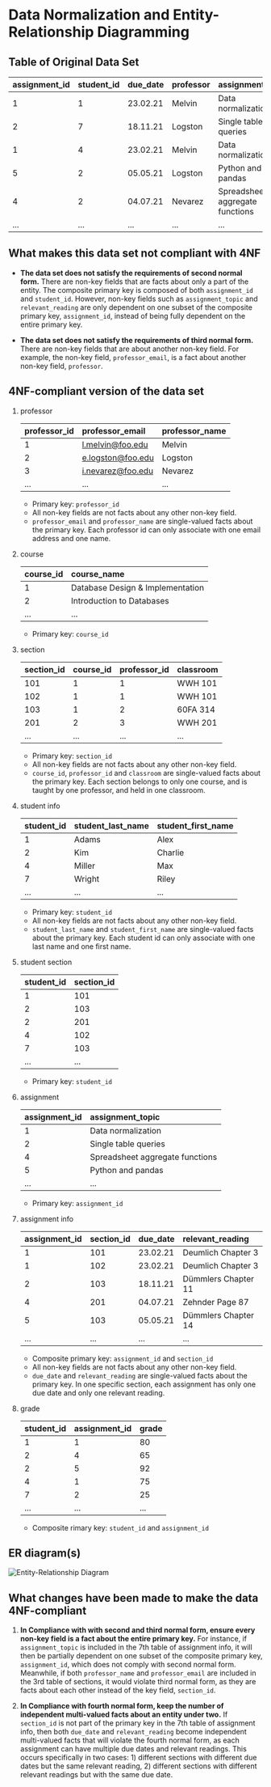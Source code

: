# Data Normalization and Entity-Relationship Diagramming
## Table of Original Data Set
| assignment_id | student_id | due_date | professor | assignment_topic                | classroom | grade | relevant_reading    | professor_email   |
| :------------ | :--------- | :------- | :-------- | :------------------------------ | :-------- | :---- | :------------------ | :---------------- |
| 1             | 1          | 23.02.21 | Melvin    | Data normalization              | WWH 101   | 80    | Deumlich Chapter 3  | l.melvin@foo.edu  |
| 2             | 7          | 18.11.21 | Logston   | Single table queries            | 60FA 314  | 25    | Dümmlers Chapter 11 | e.logston@foo.edu |
| 1             | 4          | 23.02.21 | Melvin    | Data normalization              | WWH 101   | 75    | Deumlich Chapter 3  | l.melvin@foo.edu  |
| 5             | 2          | 05.05.21 | Logston   | Python and pandas               | 60FA 314  | 92    | Dümmlers Chapter 14 | e.logston@foo.edu |
| 4             | 2          | 04.07.21 | Nevarez   | Spreadsheet aggregate functions | WWH 201   | 65    | Zehnder Page 87     | i.nevarez@foo.edu |
| ...           | ...        | ...      | ...       | ...                             | ...       | ...   | ...                 | ...               |

## What makes this data set not compliant with 4NF
- **The data set does not satisfy the requirements of second normal form.** There are non-key fields that are facts about only a part of the entity. The composite primary key is composed of both `assignment_id` and `student_id`. However, non-key fields such as `assignment_topic` and `relevant_reading` are only dependent on one subset of the composite primary key, `assignment_id`, instead of being fully dependent on the entire primary key.

- **The data set does not satisfy the requirements of third normal form.** There are non-key fields that are about another non-key field. For example, the non-key field, `professor_email`, is a fact about another non-key field, `professor`.

## 4NF-compliant version of the data set

1. professor

    | professor_id  | professor_email    | professor_name |
    | :------------ | :----------------- | :------------- |
    | 1             | l.melvin@foo.edu   | Melvin         |
    | 2             | e.logston@foo.edu  | Logston        |
    | 3             | i.nevarez@foo.edu  | Nevarez        |
    | ...           | ...                | ...            |

    - Primary key: `professor_id`
    - All non-key fields are not facts about any other non-key field.
    - `professor_email` and `professor_name` are single-valued facts about the primary key. Each professor id can only associate with one email address and one name.

2. course

    | course_id  | course_name                       |
    | :--------- | :-------------------------------- |
    | 1          | Database Design & Implementation  |
    | 2          | Introduction to Databases         |
    | ...        | ...                               |

    - Primary key: `course_id`

3. section
    
    | section_id | course_id  | professor_id  | classroom  |
    | :--------- | :--------- | :------------ | :--------- |
    | 101        | 1          | 1             | WWH 101    |
    | 102        | 1          | 1             | WWH 101    |
    | 103        | 1          | 2             | 60FA 314   |
    | 201        | 2          | 3             | WWH 201    |
    | ...        | ...        | ...           | ...        |

    - Primary key: `section_id`
    - All non-key fields are not facts about any other non-key field.
    - `course_id`, `professor_id` and `classroom` are single-valued facts about the primary key. Each section belongs to only one course, and is taught by one professor, and held in one classroom.

4. student info

    | student_id  | student_last_name | student_first_name  |
    | :---------- | :---------------- | :------------------ |
    | 1           | Adams             | Alex                |
    | 2           | Kim               | Charlie             |
    | 4           | Miller            | Max                 |
    | 7           | Wright            | Riley               |
    | ...         | ...               | ...                 |

    - Primary key: `student_id`
    - All non-key fields are not facts about any other non-key field.
    - `student_last_name` and `student_first_name` are single-valued facts about the primary key. Each student id can only associate with one last name and one first name.

5. student section

    | student_id  | section_id |
    | :---------- | :--------- |
    | 1           | 101        |
    | 2           | 103        |
    | 2           | 201        |
    | 4           | 102        |
    | 7           | 103        |
    | ...         | ...        |

    - Primary key: `student_id`

6. assignment

    | assignment_id  | assignment_topic                 |
    | :------------- | :------------------------------- |
    | 1              | Data normalization               |
    | 2              | Single table queries             |
    | 4              | Spreadsheet aggregate functions  |
    | 5              | Python and pandas                |
    | ...            | ...                              |

    - Primary key: `assignment_id`

7. assignment info

    | assignment_id  | section_id | due_date  | relevant_reading     |
    | :------------- | :--------- | :-------- | :------------------- |
    | 1              | 101        | 23.02.21  | Deumlich Chapter 3   |
    | 1              | 102        | 23.02.21  | Deumlich Chapter 3   |
    | 2              | 103        | 18.11.21  | Dümmlers Chapter 11  |
    | 4              | 201        | 04.07.21  | Zehnder Page 87      |
    | 5              | 103        | 05.05.21  | Dümmlers Chapter 14  |
    | ...            | ...        | ...       | ...                  |

    - Composite primary key: `assignment_id` and `section_id`
    - All non-key fields are not facts about any other non-key field.
    - `due_date` and `relevant_reading` are single-valued facts about the primary key. In one specific section, each assignment has only one due date and only one relevant reading.

8. grade

    | student_id | assignment_id | grade    |
    | :--------- | :------------ | :------- |
    | 1          | 1             | 80       |
    | 2          | 4             | 65       |
    | 2          | 5             | 92       |
    | 4          | 1             | 75       |
    | 7          | 2             | 25       |
    | ...        | ...           | ...      |

    - Composite rimary key: `student_id` and `assignment_id`

## ER diagram(s)
![Entity-Relationship Diagram](images/ERDiagram.svg)

## What changes have been made to make the data 4NF-compliant
1. **In Compliance with with second and third normal form, ensure every non-key field is a fact about the entire primary key.** For instance, if `assignment_topic` is included in the 7th table of assignment info, it will then be partially dependent on one subset of the composite primary key, `assignment_id`, which does not comply with second normal form. Meanwhile, if both `professor_name` and `professor_email` are included in the 3rd table of sections, it would violate third normal form, as they are facts about each other instead of the key field, `section_id`.

2. **In Compliance with fourth normal form, keep the number of independent multi-valued facts about an entity under two.** If `section_id` is not part of the primary key in the 7th table of assignment info, then both `due_date` and `relevant_reading` become independent multi-valued facts that will violate the fourth normal form, as each assignment can have multiple due dates and relevant readings. This occurs specifically in two cases: 1) different sections with different due dates but the same relevant reading, 2) different sections with different relevant readings but with the same due date.